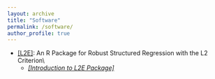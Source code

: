 ```yaml
---
layout: archive
title: "Software"
permalink: /software/
author_profile: true
---
```




- [[L2E]](https://cran.r-project.org/web/packages/L2E/index.html): An R Package for Robust Structured Regression with the L2 Criterion\
     - *[[Introduction to L2E Package]](/files/l2e-intro.pdf)*





